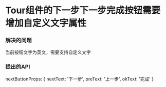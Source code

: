 # Tour组件的下一步下一步完成按钮需要增加自定义文字属性

### 解决的问题

当前按钮文字为英文，需要支持自定义文字

### 提出的API

nextButtonProps: { nextText: '下一步', preText: '上一步', okText: '完成' }
